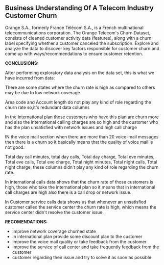 
## **Business Understanding Of A Telecom Industry Customer Churn**

Orange S.A., formerly France Télécom S.A., is a French multinational telecommunications corporation. The Orange Telecom's Churn Dataset, consists of cleaned customer activity data (features), along with a churn label specifying whether a customer canceled the subscription.
Explore and analyze the data to discover key factors responsible for customer churn and come up with ways/recommendations to ensure customer retention.

**CONCLUSIONS:**

After performing exploratory data analysis on the data set, this is what we have incurred from data:

There are some states where the churn rate is high as compared to others may be due to low network coverage.

Area code and Account length do not play any kind of role regarding the churn rate so,it's redundant data columns

In the International plan those customers who have this plan are churn more and also the international calling charges are so high and the customer who has the plan unsatisfied with network issues and high call charge

IN the voice mail section when there are more than 20 voice-mail messages then there is a churn so it basically means that the quality of voice mail is not good.

Total day call minutes, total day calls, Total day charge, Total eve minutes, Total eve calls, Total eve charge, Total night minutes, Total night calls, Total night charge, these columns didn't play any kind of role regarding the churn rate.

In international calls data shows that the churn rate of those customers is high, those who take the international plan so it means that in international call charges are high also there is a call drop or network issue.

In Customer service calls data shows us that whenever an unsatisfied customer called the service center the churn rate is high, which means the service center didn't resolve the customer issue.

**RECOMENDATIONS:**

* Improve network coverage churned state
* In international plan provide some discount plan to the customer
* Improve the voice mail quality or take feedback from the customer
* Improve the service of call center and take frequently feedback from the customer
* customer regarding their issue and try to solve it as soon as possible
